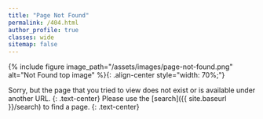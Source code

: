 ```yaml
---
title: "Page Not Found"
permalink: /404.html
author_profile: true
classes: wide
sitemap: false
---
```


{% include figure image_path="/assets/images/page-not-found.png" alt="Not Found top image" %}{: .align-center style="width: 70%;"}

Sorry, but the page that you tried to view does not exist or is available under another URL.
{: .text-center}
Please use the [search]({{ site.baseurl }}/search) to find a page.
{: .text-center}

